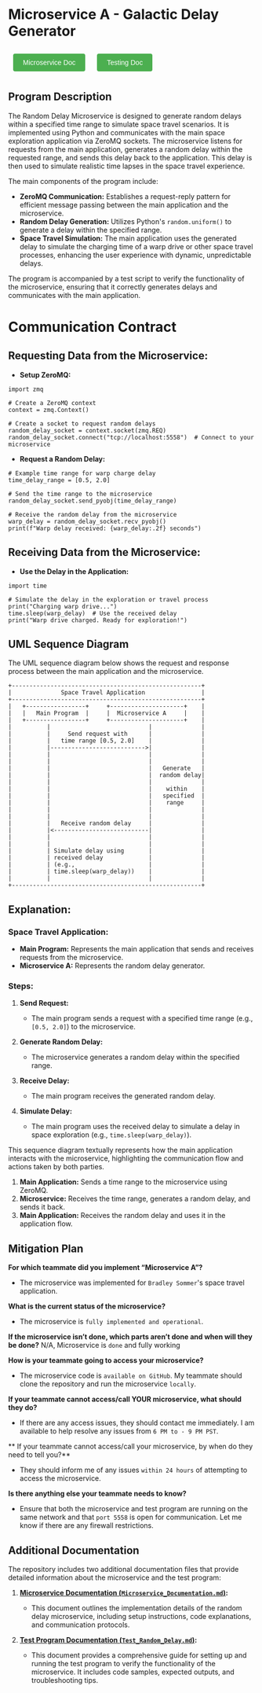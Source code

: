 # Microservice A - Galactic Delay Generator
<!-- HTML File Switcher -->
<div style="text-align: left; font-family: Arial, sans-serif;">
  <a href="Microservice_Documentation.md" style="display: inline-block; margin: 10px; padding: 10px 20px; background-color: #4CAF50; color: white; text-align: center; text-decoration: none; border-radius: 4px; cursor: pointer;">Microservice Doc</a>
  <a href="test_random_delay.md" style="display: inline-block; margin: 10px; padding: 10px 20px; background-color: #4CAF50; color: white; text-align: center; text-decoration: none; border-radius: 4px; cursor: pointer;">Testing Doc</a>
</div>



## Program Description

The Random Delay Microservice is designed to generate random delays within a specified time range to simulate space travel scenarios. It is implemented using Python and communicates with the main space exploration application via ZeroMQ sockets. The microservice listens for requests from the main application, generates a random delay within the requested range, and sends this delay back to the application. This delay is then used to simulate realistic time lapses in the space travel experience.

The main components of the program include:

- **ZeroMQ Communication:** Establishes a request-reply pattern for efficient message passing between the main application and the microservice.
- **Random Delay Generation:** Utilizes Python's `random.uniform()` to generate a delay within the specified range.
- **Space Travel Simulation:** The main application uses the generated delay to simulate the charging time of a warp drive or other space travel processes, enhancing the user experience with dynamic, unpredictable delays.

The program is accompanied by a test script to verify the functionality of the microservice, ensuring that it correctly generates delays and communicates with the main application.

# Communication Contract
## Requesting Data from the Microservice:

- **Setup ZeroMQ:**

```
import zmq

# Create a ZeroMQ context
context = zmq.Context()

# Create a socket to request random delays
random_delay_socket = context.socket(zmq.REQ)
random_delay_socket.connect("tcp://localhost:5558")  # Connect to your microservice
```

- **Request a Random Delay:**

```
# Example time range for warp charge delay
time_delay_range = [0.5, 2.0]

# Send the time range to the microservice
random_delay_socket.send_pyobj(time_delay_range)

# Receive the random delay from the microservice
warp_delay = random_delay_socket.recv_pyobj()
print(f"Warp delay received: {warp_delay:.2f} seconds")
```

## Receiving Data from the Microservice:

- **Use the Delay in the Application:**

```
import time

# Simulate the delay in the exploration or travel process
print("Charging warp drive...")
time.sleep(warp_delay)  # Use the received delay
print("Warp drive charged. Ready for exploration!")
```

## UML Sequence Diagram

The UML sequence diagram below shows the request and response process between the main application and the microservice.
```
+------------------------------------------------------+
|              Space Travel Application                |
+------------------------------------------------------+
|   +-----------------+     +---------------------+    |
|   |   Main Program  |     |  Microservice A     |    |
|   +-----------------+     +---------------------+    |
|          |                            |              |
|          |     Send request with      |              |
|          |   time range [0.5, 2.0]    |              |
|          |--------------------------->|              |
|          |                            |              |
|          |                            |              |
|          |                            |   Generate   |
|          |                            |  random delay|
|          |                            |              |
|          |                            |    within    |
|          |                            |   specified  |
|          |                            |    range     |
|          |                            |              |
|          |                            |              |
|          |   Receive random delay     |              |
|          |<---------------------------|              |
|          |                            |              |
|          |                            |              |
|          | Simulate delay using       |              |
|          | received delay             |              |
|          | (e.g.,                     |              |
|          | time.sleep(warp_delay))    |              |
|          |                            |              |
+------------------------------------------------------+
```
## Explanation:

### Space Travel Application:

- **Main Program:** Represents the main application that sends and receives requests from the microservice.
- **Microservice A:** Represents the random delay generator.

### Steps:

1. **Send Request:**
   - The main program sends a request with a specified time range (e.g., `[0.5, 2.0]`) to the microservice.

2. **Generate Random Delay:**
   - The microservice generates a random delay within the specified range.

3. **Receive Delay:**
   - The main program receives the generated random delay.

4. **Simulate Delay:**
   - The main program uses the received delay to simulate a delay in space exploration (e.g., `time.sleep(warp_delay)`).

This sequence diagram textually represents how the main application interacts with the microservice, highlighting the communication flow and actions taken by both parties.

1. **Main Application:** Sends a time range to the microservice using ZeroMQ.
2. **Microservice:** Receives the time range, generates a random delay, and sends it back.
3. **Main Application:** Receives the random delay and uses it in the application flow.

## Mitigation Plan
**For which teammate did you implement “Microservice A”?**
- The microservice was implemented for `Bradley Sommer`'s space travel application.

**What is the current status of the microservice?**
- The microservice is `fully implemented and operational`.

**If the microservice isn’t done, which parts aren’t done and when will they be done?**
N/A, Microservice is `done` and fully working

**How is your teammate going to access your microservice?**
- The microservice code is `available on GitHub`. My teammate should clone the repository and run the microservice `locally`.

**If your teammate cannot access/call YOUR microservice, what should they do?**
- If there are any access issues, they should contact me immediately. I am available to help resolve any issues from `6 PM to - 9 PM PST`.

** If your teammate cannot access/call your microservice, by when do they need to tell you?**
- They should inform me of any issues `within 24 hours` of attempting to access the microservice.

**Is there anything else your teammate needs to know?**
- Ensure that both the microservice and test program are running on the same network and that `port 5558` is open for communication. Let me know if there are any firewall restrictions.

## Additional Documentation

The repository includes two additional documentation files that provide detailed information about the microservice and the test program:

1. **[Microservice Documentation (`Microservice_Documentation.md`)](./Microservice_Documentation.md):**
   - This document outlines the implementation details of the random delay microservice, including setup instructions, code explanations, and communication protocols.

2. **[Test Program Documentation (`Test_Random_Delay.md`)](./Test_Random_Delay.md):**
   - This document provides a comprehensive guide for setting up and running the test program to verify the functionality of the microservice. It includes code samples, expected outputs, and troubleshooting tips.
